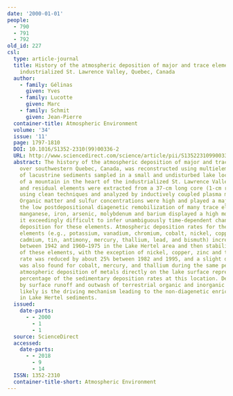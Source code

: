 ```yaml
---
date: '2000-01-01'
people:
  - 790
  - 791
  - 792
old_id: 227
csl:
  type: article-journal
  title: History of the atmospheric deposition of major and trace elements in the
    industrialized St. Lawrence Valley, Quebec, Canada
  author:
    - family: Gélinas
      given: Yves
    - family: Lucotte
      given: Marc
    - family: Schmit
      given: Jean-Pierre
  container-title: Atmospheric Environment
  volume: '34'
  issue: '11'
  page: 1797-1810
  DOI: 10.1016/S1352-2310(99)00336-2
  URL: http://www.sciencedirect.com/science/article/pii/S1352231099003362
  abstract: The history of the atmospheric deposition of major and trace elements
    over southwestern Quebec, Canada, was reconstructed using multielemental analysis
    of lacustrine sediments sampled in a small and undisturbed lake located on top
    of a mountain in the heart of the industrialized St. Lawrence Valley. Acid leachable
    and residual elements were extracted from a 37-cm long core (1-cm resolution)
    using clean techniques and analyzed by inductively coupled plasma mass spectrometry.
    Organic matter and sulfur concentrations were high and played a major role in
    the low postdepositional diagenetic remobilization of many trace elements. Sulfur,
    manganese, iron, arsenic, molybdenum and barium displayed a high mobility making
    it exceedingly difficult to infer unambiguously time-dependent changes in atmospheric
    deposition for these elements. Atmospheric deposition rates for the less mobile
    elements (e.g., potassium, vanadium, chromium, cobalt, nickel, copper, zinc, rubidium,
    cadmium, tin, antimony, mercury, thallium, lead, and bismuth) increased regularly
    between 1942 and 1960–1975 in the Lake Hertel area and then stabilized for most
    of these elements, with the exception of nickel, copper, zinc and tin. Lead deposition
    rate was reduced by about 25% between 1982 and 1995, and a slight decreasing trend
    was also found for cobalt, mercury, and thallium during the same period. Present-day
    atmospheric deposition of metals directly on the lake surface represents a small
    percentage of the sedimentary deposition rates at this location. Deposition followed
    by surface runoff and outwash of terrestrial organic and inorganic matter most
    likely is the driving mechanism leading to the non-diagenetic enrichment of metals
    in Lake Hertel sediments.
  issued:
    date-parts:
      - - 2000
        - 1
        - 1
  source: ScienceDirect
  accessed:
    date-parts:
      - - 2018
        - 9
        - 14
  ISSN: 1352-2310
  container-title-short: Atmospheric Environment
---
```

